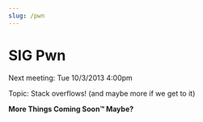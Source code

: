 ```yaml
---
slug: /pwn
---
```


# SIG Pwn

Next meeting: Tue 10/3/2013 4:00pm

Topic: Stack overflows! (and maybe more if we get to it)

**More Things Coming Soon™ Maybe?**
